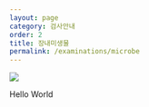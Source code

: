 ```yaml
---
layout: page
category: 검사안내
order: 2
title: 장내미생물
permalink: /examinations/microbe
---
```


![](http://www.bi-plane.co.kr/ver3/img/main_10.jpg)

Hello World
